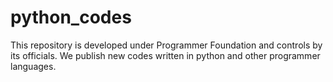 # python_codes
This repository is developed under Programmer Foundation and controls by its officials. We publish new codes written in python and other programmer languages.
